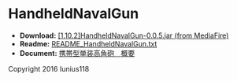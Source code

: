 # HandheldNavalGun

+ **Download:** [[1.10.2]HandheldNavalGun-0.0.5.jar (from MediaFire)](http://www.mediafire.com/file/ayaal578dkvqy7j/%5B1.10.2%5DHandheldNavalGun-0.0.5.jar)
+ **Readme:** [README_HandheldNavalGun.txt](https://github.com/Iunius118/HandheldNavalGun/tree/master/src/main/resources/README_HandheldNavalGun.txt)
+ **Document:** [携帯型単装高角砲　概要](https://iunius118.github.io/HandheldNavalGun/)

Copyright 2016 Iunius118

